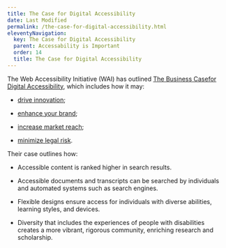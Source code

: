 ```yaml
---
title: The Case for Digital Accessibility
date: Last Modified
permalink: /the-case-for-digital-accessibility.html
eleventyNavigation:
  key: The Case for Digital Accessibility
  parent: Accessability is Important
  order: 14
  title: The Case for Digital Accessibility
---
```


The Web Accessibility Initiative (WAI) has outlined [The Business Casefor Digital Accessibility](https://www.w3.org/WAI/business-case/),
which includes how it may:

- [drive innovation](https://www.w3.org/WAI/business-case/#drive-innovation);

- [enhance your brand](https://www.w3.org/WAI/business-case/#enhance-your-brand);

- [increase market reach](https://www.w3.org/WAI/business-case/#increase-market-reach);

- [minimize legal risk](https://www.w3.org/WAI/business-case/#minimize-legal-risk).

Their case outlines how:

- Accessible content is ranked higher in search results.

- Accessible documents and transcripts can be searched by individuals and automated systems such as search engines.

- Flexible designs ensure access for individuals with diverse abilities, learning styles, and devices.

- Diversity that includes the experiences of people with disabilities creates a more vibrant, rigorous community, enriching research and scholarship.